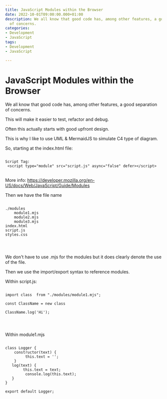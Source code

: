 ```yaml
---
title: JavaScript Modules within the Browser
date: 2022-10-01T09:00:00.000+01:00
description: We all know that good code has, among other features, a good separation
  of concerns.
categories:
- Development
- JavaScript
tags:
- Development
- JavaScript

---
```

# JavaScript Modules within the Browser

We all know that good code has, among other features, a good separation of concerns. 

This will make it easier to test, refactor and debug. 

Often this actually starts with good upfront design.

This is why I like to use UML & MermaidJS to simulate C4 type of diagram. 

So, starting at the index.html file:

<pre>
<code>
Script Tag:
 &lt;script type="module" src="script.js" async="false" defer>&lt;/script>
</code>
</pre>

More info: 
https://developer.mozilla.org/en-US/docs/Web/JavaScript/Guide/Modules

Then we have the file name

<pre>
<code>
./modules
    module1.mjs
    module2.mjs
    module3.mjs
index.html
script.js
styles.css
</pre>
</code>

We don't have to use .mjs for the modules but it does clearly denote the use of the file.


Then we use the import/export syntax to reference modules.

Within script.js:
<pre>
<code>
import class  from "./modules/module1.mjs";

const ClassName = new class

ClassName.log('Hi');
</pre>
</code>

Within module1.mjs


<pre>
<code>
class Logger {
    constructor(text) {
         this.text = '';       
    }   
   log(text) {
        this.text = text; 
         console.log(this.text);
   }
}

export default Logger; 
</pre>
</code>